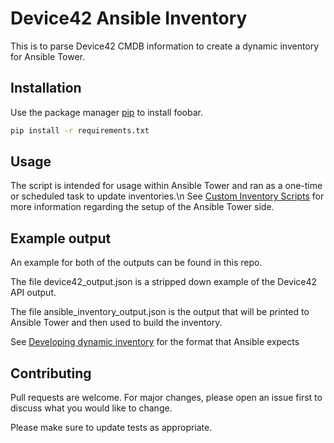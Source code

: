 # Device42 Ansible Inventory

This is to parse Device42 CMDB information to create a dynamic inventory for Ansible Tower.

## Installation

Use the package manager [pip](https://pip.pypa.io/en/stable/) to install foobar.

```bash
pip install -r requirements.txt
```

## Usage

The script is intended for usage within Ansible Tower and ran as a one-time or scheduled task to update inventories.\n
See [Custom Inventory Scripts](https://docs.ansible.com/ansible-tower/latest/html/administration/custom_inventory_script.html) for more information regarding the setup of the Ansible Tower side.

## Example output
An example for both of the outputs can be found in this repo. 

The file device42_output.json is a stripped down example of the Device42 API output.

The file ansible_inventory_output.json is the output that will be printed to Ansible Tower and then used to build the inventory. 

See [Developing dynamic inventory](https://docs.ansible.com/ansible/latest/dev_guide/developing_inventory.html#developing-inventory-scripts) for the format that Ansible expects




## Contributing
Pull requests are welcome. For major changes, please open an issue first to discuss what you would like to change.

Please make sure to update tests as appropriate.
